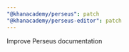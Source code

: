 ```yaml
---
"@khanacademy/perseus": patch
"@khanacademy/perseus-editor": patch
---
```


Improve Perseus documentation
